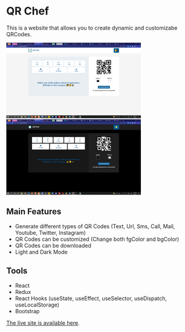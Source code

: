 # QR Chef

This is a website that allows you to create dynamic and customizabe QRCodes.

<div>
  <img src="./public/blob/light.png" height="200" />
  <img src="./public/blob/dark.png" height="200" />
</div>

## Main Features

<ul>
  <li>Generate different types of QR Codes (Text, Url, Sms, Call, Mail, Youtube, Twitter, Instagram)</li>
  <li>QR Codes can be customized (Change both fgColor and bgColor)</li>
  <li>QR Codes can be downloaded</li>
  <li>Light and Dark Mode</li>
</ul>

## Tools

<ul>
  <li>React</li>
  <li>Redux</li>
  <li>React Hooks (useState, useEffect, useSelector, useDispatch, useLocalStorage)</li>
  <li>Bootstrap</li>
</ul>


[The live site is available here](https://qrchef.netlify.app/).
